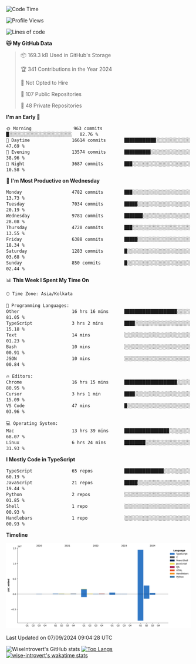 <!--START_SECTION:waka-->
![Code Time](http://img.shields.io/badge/Code%20Time-1%2C581%20hrs%2046%20mins-blue)

![Profile Views](http://img.shields.io/badge/Profile%20Views-0-blue)

![Lines of code](https://img.shields.io/badge/From%20Hello%20World%20I%27ve%20Written-20.4%20million%20lines%20of%20code-blue)

**🐱 My GitHub Data** 

> 📦 169.3 kB Used in GitHub's Storage 
 > 
> 🏆 341 Contributions in the Year 2024
 > 
> 🚫 Not Opted to Hire
 > 
> 📜 107 Public Repositories 
 > 
> 🔑 48 Private Repositories 
 > 
**I'm an Early 🐤** 

```text
🌞 Morning                963 commits         █░░░░░░░░░░░░░░░░░░░░░░░░   02.76 % 
🌆 Daytime                16614 commits       ████████████░░░░░░░░░░░░░   47.69 % 
🌃 Evening                13574 commits       ██████████░░░░░░░░░░░░░░░   38.96 % 
🌙 Night                  3687 commits        ███░░░░░░░░░░░░░░░░░░░░░░   10.58 % 
```
📅 **I'm Most Productive on Wednesday** 

```text
Monday                   4782 commits        ███░░░░░░░░░░░░░░░░░░░░░░   13.73 % 
Tuesday                  7034 commits        █████░░░░░░░░░░░░░░░░░░░░   20.19 % 
Wednesday                9781 commits        ███████░░░░░░░░░░░░░░░░░░   28.08 % 
Thursday                 4720 commits        ███░░░░░░░░░░░░░░░░░░░░░░   13.55 % 
Friday                   6388 commits        █████░░░░░░░░░░░░░░░░░░░░   18.34 % 
Saturday                 1283 commits        █░░░░░░░░░░░░░░░░░░░░░░░░   03.68 % 
Sunday                   850 commits         █░░░░░░░░░░░░░░░░░░░░░░░░   02.44 % 
```


📊 **This Week I Spent My Time On** 

```text
🕑︎ Time Zone: Asia/Kolkata

💬 Programming Languages: 
Other                    16 hrs 16 mins      ████████████████████░░░░░   81.05 % 
TypeScript               3 hrs 2 mins        ████░░░░░░░░░░░░░░░░░░░░░   15.18 % 
Text                     14 mins             ░░░░░░░░░░░░░░░░░░░░░░░░░   01.23 % 
Bash                     10 mins             ░░░░░░░░░░░░░░░░░░░░░░░░░   00.91 % 
JSON                     10 mins             ░░░░░░░░░░░░░░░░░░░░░░░░░   00.84 % 

🔥 Editors: 
Chrome                   16 hrs 15 mins      ████████████████████░░░░░   80.95 % 
Cursor                   3 hrs 1 min         ████░░░░░░░░░░░░░░░░░░░░░   15.09 % 
VS Code                  47 mins             █░░░░░░░░░░░░░░░░░░░░░░░░   03.96 % 

💻 Operating System: 
Mac                      13 hrs 39 mins      █████████████████░░░░░░░░   68.07 % 
Linux                    6 hrs 24 mins       ████████░░░░░░░░░░░░░░░░░   31.93 % 
```

**I Mostly Code in TypeScript** 

```text
TypeScript               65 repos            ███████████████░░░░░░░░░░   60.19 % 
JavaScript               21 repos            █████░░░░░░░░░░░░░░░░░░░░   19.44 % 
Python                   2 repos             ░░░░░░░░░░░░░░░░░░░░░░░░░   01.85 % 
Shell                    1 repo              ░░░░░░░░░░░░░░░░░░░░░░░░░   00.93 % 
Handlebars               1 repo              ░░░░░░░░░░░░░░░░░░░░░░░░░   00.93 % 
```



**Timeline**

![Lines of Code chart](https://raw.githubusercontent.com/wise-introvert/wise-introvert/master/assets/bar_graph.png)


 Last Updated on 07/09/2024 09:04:28 UTC
<!--END_SECTION:waka-->

![WiseIntrovert's GitHub stats](https://github-readme-stats.vercel.app/api?username=wise-introvert&count_private=true&show_icons=true)
[![Top Langs](https://github-readme-stats.vercel.app/api/top-langs/?username=wise-introvert&langs_count=10)](https://github.com/anuraghazra/github-readme-stats)
[![wise-introvert's wakatime stats](https://github-readme-stats.vercel.app/api/wakatime?username=wiseintrovert)](https://github.com/anuraghazra/github-readme-stats)

